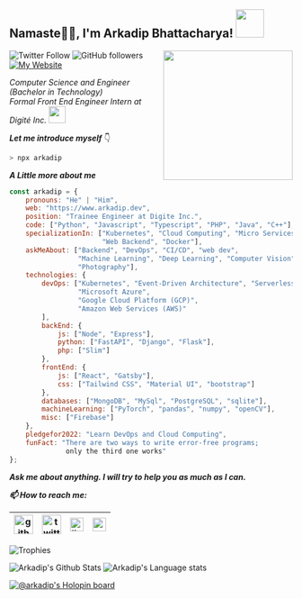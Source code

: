 <h2>Namaste🙏🏻, I'm Arkadip Bhattacharya! <img src="https://media.giphy.com/media/12oufCB0MyZ1Go/giphy.gif" width="50"></h2>
<img align='right' src="https://media.giphy.com/media/M9gbBd9nbDrOTu1Mqx/giphy.gif" width="230">

![Twitter Follow](https://img.shields.io/twitter/follow/Arkadipb21?label=Follow)
![GitHub followers](https://img.shields.io/github/followers/darkmatter18?label=Follow&style=social)
[![My Website](https://img.shields.io/badge/My-Website-green?style=flat&logo=google-chrome)](https://www.arkadip.dev)

<p>
    <em>
        Computer Science and Engineer (Bachelor in Technology)<br/>
        Formal Front End Engineer Intern at Digité Inc.
        <img src="https://media.giphy.com/media/WUlplcMpOCEmTGBtBW/giphy.gif" width="30"> 
    </em>
</p>

***Let me introduce myself*** 👇
```bash
> npx arkadip
```

***A Little more about me***
```js
const arkadip = {
    pronouns: "He" | "Him",
    web: "https://www.arkadip.dev",
    position: "Trainee Engineer at Digite Inc.",
    code: ["Python", "Javascript", "Typescript", "PHP", "Java", "C++"],
    specializationIn: ["Kubernetes", "Cloud Computing", "Micro Services", 
                       "Web Backend", "Docker"],
    askMeAbout: ["Backend", "DevOps", "CI/CD", "web dev", 
                 "Machine Learning", "Deep Learning", "Computer Vision", 
                 "Photography"],
    technologies: {
        devOps: ["Kubernetes", "Event-Driven Architecture", "Serverless", 
                 "Microsoft Azure", 
                 "Google Cloud Platform (GCP)",
                 "Amazon Web Services (AWS)"
        ],
        backEnd: {
            js: ["Node", "Express"],
            python: ["FastAPI", "Django", "Flask"],
            php: ["Slim"]
        },
        frontEnd: {
            js: ["React", "Gatsby"],
            css: ["Tailwind CSS", "Material UI", "bootstrap"]
        },
        databases: ["MongoDB", "MySql", "PostgreSQL", "sqlite"],
        machineLearning: ["PyTorch", "pandas", "numpy", "openCV"],
        misc: ["Firebase"]
    },
    pledgefor2022: "Learn DevOps and Cloud Computing",
    funFact: "There are two ways to write error-free programs; 
              only the third one works"
};
```

***Ask me about anything. I will try to help you as much as I can.***

***📫 How to reach me:***

| [<img src="https://raw.githubusercontent.com/darkmatter18/darkmatter18/master/gihub.png" alt="github logo" width="34">](https://github.com/darkmatter18) |  [<img src="https://raw.githubusercontent.com/darkmatter18/darkmatter18/master/twitter.svg" alt="twitter logo" width="34">](https://twitter.com/ArkadipB21) |  [<img src="https://raw.githubusercontent.com/darkmatter18/darkmatter18/master/linkedin.png" alt="linkedin logo" width="24">](https://www.linkedin.com/in/arkadip) |  [<img src="https://raw.githubusercontent.com/darkmatter18/darkmatter18/master/gmail.jpeg" alt="gmail logo" width="24">](mailto:in2arkadipb13@gmail.com)
|---|---|---|---|


![Trophies](https://github-profile-trophy.vercel.app/?username=darkmatter18&theme=onedark&column=-1)

![Arkadip's Github Stats](https://github-readme-stats.vercel.app/api?username=darkmatter18&show_icons=true&theme=onedark)
![Arkadip's Language stats](https://github-readme-stats.vercel.app/api/top-langs/?username=darkmatter18&layout=compact&langs_count=8&theme=onedark)

[![@arkadip's Holopin board](https://holopin.me/arkadip)](https://holopin.io/@arkadip)
